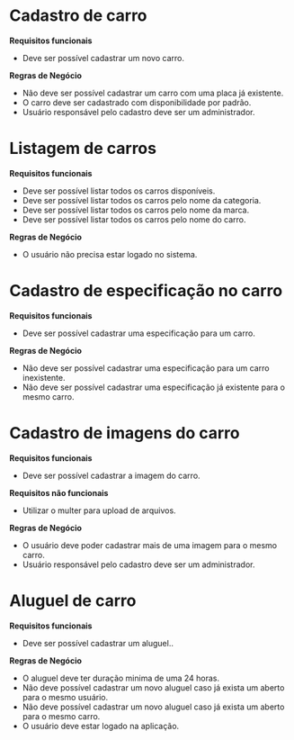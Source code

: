 # Cadastro de carro

**Requisitos funcionais** 
- Deve ser possível cadastrar um novo carro.


**Regras de Negócio** 

- Não deve ser possível cadastrar um carro com uma placa já existente.
- O carro deve ser cadastrado com disponibilidade por padrão.
- Usuário responsável pelo cadastro deve ser um administrador.

# Listagem de carros #

**Requisitos funcionais**
- Deve ser possível listar todos os carros disponíveis.
- Deve ser possível listar todos os carros pelo nome da categoria.
- Deve ser possível listar todos os carros pelo nome da marca.
- Deve ser possível listar todos os carros pelo nome do carro.


**Regras de Negócio** 
- O usuário não precisa estar logado no sistema.

# Cadastro de especificação no carro #

**Requisitos funcionais**
- Deve ser possível cadastrar uma especificação para um carro.

**Regras de Negócio**
- Não deve ser possível cadastrar uma especificação para um carro inexistente.
- Não deve ser possível cadastrar uma especificação já existente para o mesmo carro.


# Cadastro de imagens do carro #

**Requisitos funcionais**
- Deve ser possível cadastrar a imagem do carro.

**Requisitos não funcionais**
- Utilizar o multer para upload de arquivos.

**Regras de Negócio**
- O usuário deve poder cadastrar mais de uma imagem para o mesmo carro.
- Usuário responsável pelo cadastro deve ser um administrador.

# Aluguel de carro #

**Requisitos funcionais**
- Deve ser possível cadastrar um aluguel..


**Regras de Negócio**
- O aluguel deve ter duração minima de uma 24 horas.
- Não deve possível cadastrar um novo aluguel caso já exista um aberto para o mesmo usuário.
- Não deve possível cadastrar um novo aluguel caso já exista um aberto para o mesmo carro.
- O usuário deve estar logado na aplicação.
